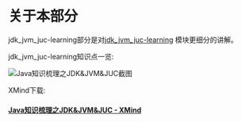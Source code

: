 # 关于本部分


jdk_jvm_juc-learning部分是对[jdk_jvm_juc-learning](https://github.com/guang19/framework-learning/blob/dev/jdk_jvm_juc-learning/Jdk&Jvm&Juc.md)
模块更细分的讲解。

jdk_jvm_juc-learning知识点一览:

![Java知识梳理之JDK&JVM&JUC截图](../../img/Java知识梳理之JDK&JVM&JUC截图.png)

XMind下载:

#### [Java知识梳理之JDK&JVM&JUC - XMind](https://github.com/guang19/framework-learning/blob/dev/xmind_file/Java知识梳理之JDK&JVM&JUC.xmind)